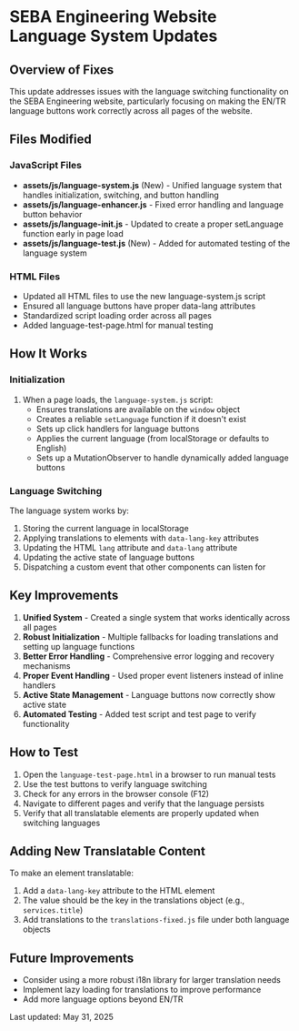 # SEBA Engineering Website Language System Updates

## Overview of Fixes
This update addresses issues with the language switching functionality on the SEBA Engineering website, particularly focusing on making the EN/TR language buttons work correctly across all pages of the website.

## Files Modified

### JavaScript Files
- **assets/js/language-system.js** (New) - Unified language system that handles initialization, switching, and button handling
- **assets/js/language-enhancer.js** - Fixed error handling and language button behavior
- **assets/js/language-init.js** - Updated to create a proper setLanguage function early in page load
- **assets/js/language-test.js** (New) - Added for automated testing of the language system

### HTML Files
- Updated all HTML files to use the new language-system.js script
- Ensured all language buttons have proper data-lang attributes
- Standardized script loading order across all pages
- Added language-test-page.html for manual testing

## How It Works

### Initialization

1. When a page loads, the `language-system.js` script:
   - Ensures translations are available on the `window` object
   - Creates a reliable `setLanguage` function if it doesn't exist
   - Sets up click handlers for language buttons
   - Applies the current language (from localStorage or defaults to English)
   - Sets up a MutationObserver to handle dynamically added language buttons

### Language Switching

The language system works by:

1. Storing the current language in localStorage
2. Applying translations to elements with `data-lang-key` attributes
3. Updating the HTML `lang` attribute and `data-lang` attribute
4. Updating the active state of language buttons
5. Dispatching a custom event that other components can listen for

## Key Improvements
1. **Unified System** - Created a single system that works identically across all pages
2. **Robust Initialization** - Multiple fallbacks for loading translations and setting up language functions
3. **Better Error Handling** - Comprehensive error logging and recovery mechanisms
4. **Proper Event Handling** - Used proper event listeners instead of inline handlers
5. **Active State Management** - Language buttons now correctly show active state
6. **Automated Testing** - Added test script and test page to verify functionality

## How to Test
1. Open the `language-test-page.html` in a browser to run manual tests
2. Use the test buttons to verify language switching
3. Check for any errors in the browser console (F12)
4. Navigate to different pages and verify that the language persists
5. Verify that all translatable elements are properly updated when switching languages

## Adding New Translatable Content
To make an element translatable:

1. Add a `data-lang-key` attribute to the HTML element
2. The value should be the key in the translations object (e.g., `services.title`)
3. Add translations to the `translations-fixed.js` file under both language objects

## Future Improvements
- Consider using a more robust i18n library for larger translation needs
- Implement lazy loading for translations to improve performance
- Add more language options beyond EN/TR

Last updated: May 31, 2025
